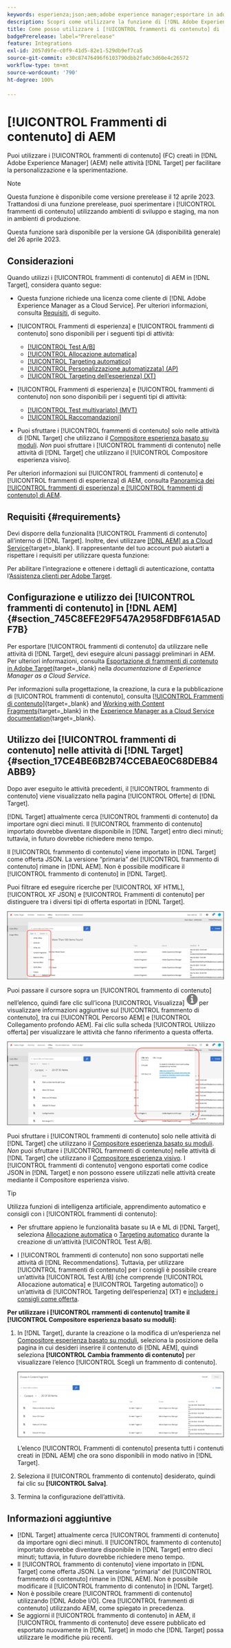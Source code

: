```yaml
---
keywords: esperienza;json;aem;adobe experience manager;esportare in adobe target;frammenti di contenuto;frammenti;CF;cf;headless;personalizzazione;sperimentazione
description: Scopri come utilizzare la funzione di [!DNL Adobe Experience Manager] [!UICONTROL Frammenti di contenuto] nelle attività di  [!DNL Adobe Target] .
title: Come posso utilizzare i [!UICONTROL frammenti di contenuto] di [!DNL Adobe Experience Manager] (AEM)?
badgePrerelease: label="Prerelease"
feature: Integrations
exl-id: 2057d9fe-c0f9-41d5-82e1-529db9ef7ca5
source-git-commit: e30c87476496f6103790dbb2fa0c3d60e4c26572
workflow-type: tm+mt
source-wordcount: '790'
ht-degree: 100%

---
```


# [!UICONTROL Frammenti di contenuto] di AEM

Puoi utilizzare i [!UICONTROL frammenti di contenuto] (FC) creati in [!DNL Adobe Experience Manager] (AEM) nelle attività [!DNL Target] per facilitare la personalizzazione e la sperimentazione.

>[!NOTE]
>
>Questa funzione è disponibile come versione prerelease il 12 aprile 2023. Trattandosi di una funzione prerelease, puoi sperimentare i [!UICONTROL frammenti di contenuto] utilizzando ambienti di sviluppo e staging, ma non in ambienti di produzione.
>
>Questa funzione sarà disponibile per la versione GA (disponibilità generale) del 26 aprile 2023.

## Considerazioni

Quando utilizzi i [!UICONTROL frammenti di contenuto] di AEM in [!DNL Target], considera quanto segue:

* Questa funzione richiede una licenza come cliente di [!DNL Adobe Experience Manager as a Cloud Service]. Per ulteriori informazioni, consulta [Requisiti](#section_AE6F0971E1574B3AA324003599B96E5A), di seguito.
* [!UICONTROL Frammenti di esperienza] e [!UICONTROL frammenti di contenuto] sono disponibili per i seguenti tipi di attività:

   * [[!UICONTROL Test A/B]](/help/main/c-activities/t-test-ab/test-ab.md)
   * [[!UICONTROL Allocazione automatica]](/help/main/c-activities/automated-traffic-allocation/automated-traffic-allocation.md)
   * [[!UICONTROL Targeting automatico]](/help/main/c-activities/auto-target/auto-target-to-optimize.md)
   * [[!UICONTROL Personalizzazione automatizzata] (AP)](/help/main/c-activities/t-automated-personalization/automated-personalization.md)
   * [[!UICONTROL Targeting dell’esperienza] (XT)](/help/main/c-activities/t-experience-target/experience-target.md)

* [!UICONTROL Frammenti di esperienza] e [!UICONTROL frammenti di contenuto] non sono disponibili per i seguenti tipi di attività:

   * [[!UICONTROL Test multivariato] (MVT)](/help/main/c-activities/c-multivariate-testing/multivariate-testing.md)
   * [[!UICONTROL Raccomandazioni]](/help/main/c-recommendations/recommendations.md)

* Puoi sfruttare i [!UICONTROL frammenti di contenuto] solo nelle attività di [!DNL Target] che utilizzano il [Compositore esperienza basato su moduli](/help/main/c-experiences/form-experience-composer.md). *Non* puoi sfruttare i [!UICONTROL frammenti di contenuto] nelle attività di [!DNL Target] che utilizzano il [!UICONTROL Compositore esperienza visivo].

Per ulteriori informazioni sui [!UICONTROL frammenti di contenuto] e [!UICONTROL frammenti di esperienza] di AEM, consulta [Panoramica dei [!UICONTROL frammenti di esperienza] e [!UICONTROL frammenti di contenuto] di AEM](/help/main/c-integrating-target-with-mac/aem/aem-experience-and-content-fragments.md).

## Requisiti {#requirements}

Devi disporre della funzionalità [!UICONTROL Frammenti di contenuto] all’interno di [!DNL Target]. Inoltre, devi utilizzare [[!DNL AEM] as a Cloud Service](https://experienceleague.corp.adobe.com/docs/experience-manager-cloud-service.html?lang=it){target=_blank}. Il rappresentante del tuo account può aiutarti a rispettare i requisiti per utilizzare questa funzione:

Per abilitare l’integrazione e ottenere i dettagli di autenticazione, contatta l’[Assistenza clienti per Adobe Target](/help/main/cmp-resources-and-contact-information.md#reference_ACA3391A00EF467B87930A450050077C).

## Configurazione e utilizzo dei [!UICONTROL frammenti di contenuto] in [!DNL AEM] {#section_745C8EFE29F547A2958FDBF61A5ADF7B}

Per esportare [!UICONTROL frammenti di contenuto] da utilizzare nelle attività di [!DNL Target], devi eseguire alcuni passaggi preliminari in AEM. Per ulteriori informazioni, consulta [Esportazione di frammenti di contenuto in Adobe Target](https://experienceleague.adobe.com/docs/experience-manager-cloud-service/content/sites/integrations/content-fragments-target.html?lang=it){target=_blank} nella *documentazione di Experience Manager as a Cloud Service*.

Per informazioni sulla progettazione, la creazione, la cura e la pubblicazione di [!UICONTROL frammenti di contenuto], consulta [[!UICONTROL Frammenti di contenuto]](https://experienceleague.adobe.com/docs/experience-manager-cloud-service/content/sites/authoring/fundamentals/content-fragments.html?lang=it){target=_blank} and [Working with Content Fragments](https://experienceleague.adobe.com/docs/experience-manager-cloud-service/content/sites/administering/content-fragments/content-fragments.html?lang=it){target=_blank} in the [Experience Manager as a Cloud Service documentation](https://experienceleague.adobe.com/docs/experience-manager-cloud-service/content/home.html?lang=it){target=_blank}.

## Utilizzo dei [!UICONTROL frammenti di contenuto] nelle attività di [!DNL Target] {#section_17CE4BE6B2B74CCEBAE0C68DEB84ABB9}

Dopo aver eseguito le attività precedenti, il [!UICONTROL frammento di contenuto] viene visualizzato nella pagina [!UICONTROL Offerte] di [!DNL Target].

[!DNL Target] attualmente cerca [!UICONTROL frammenti di contenuto] da importare ogni dieci minuti. Il [!UICONTROL frammento di contenuto] importato dovrebbe diventare disponibile in [!DNL Target] entro dieci minuti; tuttavia, in futuro dovrebbe richiedere meno tempo.

Il [!UICONTROL frammento di contenuto] viene importato in [!DNL Target] come offerta JSON. La versione “primaria” del [!UICONTROL frammento di contenuto] rimane in [!DNL AEM]. Non è possibile modificare il [!UICONTROL frammento di contenuto] in [!DNL Target].

Puoi filtrare ed eseguire ricerche per [!UICONTROL XF HTML], [!UICONTROL XF JSON] e [!UICONTROL Frammenti di contenuto] per distinguere tra i diversi tipi di offerta esportati in [!DNL Target].

![Filtrare per tipi di frammento di contenuto: HTML o JSON nell’interfaccia di Target](/help/main/c-integrating-target-with-mac/aem/assets/fragment-types.png)

Puoi passare il cursore sopra un [!UICONTROL frammento di contenuto] nell’elenco, quindi fare clic sull’icona [!UICONTROL Visualizza] ![Icona Info](/help/main/c-integrating-target-with-mac/aem/assets/icon-info.png) per visualizzare informazioni aggiuntive sul [!UICONTROL frammento di contenuto], tra cui [!UICONTROL Percorso AEM] e [!UICONTROL Collegamento profondo AEM]. Fai clic sulla scheda [!UICONTROL Utilizzo offerta] per visualizzare le attività che fanno riferimento a questa offerta.

![Finestra a comparsa con informazioni sul frammento di contenuto](/help/main/c-integrating-target-with-mac/aem/assets/cf-info-popup.png)

Puoi sfruttare i [!UICONTROL frammenti di contenuto] solo nelle attività di [!DNL Target] che utilizzano il [Compositore esperienza basato su moduli](/help/main/c-experiences/form-experience-composer.md). *Non* puoi sfruttare i [!UICONTROL frammenti di contenuto] nelle attività di [!DNL Target] che utilizzano il [Compositore esperienza visivo](/help/main/c-experiences/c-visual-experience-composer/visual-experience-composer.md). I [!UICONTROL frammenti di contenuto] vengono esportati come codice JSON in [!DNL Target] e non possono essere utilizzati nelle attività create mediante il Compositore esperienza visivo.

>[!TIP]
>
>Utilizza funzioni di intelligenza artificiale, apprendimento automatico e consigli con i [!UICONTROL frammenti di contenuto]:
>
>* Per sfruttare appieno le funzionalità basate su IA e ML di [!DNL Target], seleziona [Allocazione automatica](/help/main/c-activities/automated-traffic-allocation/automated-traffic-allocation.md#concept_A1407678796B4C569E94CBA8A9F7F5D4) o [Targeting automatico](/help/main/c-activities/auto-target/auto-target-to-optimize.md) durante la creazione di un’attività [!UICONTROL Test A/B].
>
>* I [!UICONTROL frammenti di contenuto] non sono supportati nelle attività di [!DNL Recommendations]. Tuttavia, per utilizzare [!UICONTROL frammenti di contenuto] per i consigli è possibile creare un’attività [!UICONTROL Test A/B] (che comprende [!UICONTROL Allocazione automatica] e [!UICONTROL Targeting automatico]) o un’attività di [!UICONTROL Targeting dell’esperienza] (XT) e [includere i consigli come offerta](/help/main/c-recommendations/recommendations-as-an-offer.md).


**Per utilizzare i [!UICONTROL rrammenti di contenuto] tramite il [!UICONTROL Compositore esperienza basato su moduli]:**

1. In [!DNL Target], durante la creazione o la modifica di un’esperienza nel [Compositore esperienza basato su moduli](/help/main/c-experiences/form-experience-composer.md#task_FAC842A6535045B68B4C1AD3E657E56E), seleziona la posizione della pagina in cui desideri inserire il contenuto di [!DNL AEM], quindi seleziona **[!UICONTROL Cambia frammento di contenuto]** per visualizzare l’elenco [!UICONTROL Scegli un frammento di contenuto].

   ![content_fragment_list image](/help/main/c-integrating-target-with-mac/aem/assets/choose-content-fragment.png)

   L’elenco [!UICONTROL Frammenti di contenuto] presenta tutti i contenuti creati in [!DNL AEM] che ora sono disponibili in modo nativo in [!DNL Target].

1. Seleziona il [!UICONTROL frammento di contenuto] desiderato, quindi fai clic su **[!UICONTROL Salva]**.
1. Termina la configurazione dell’attività.

## Informazioni aggiuntive

* [!DNL Target] attualmente cerca [!UICONTROL frammenti di contenuto] da importare ogni dieci minuti. Il [!UICONTROL frammento di contenuto] importato dovrebbe diventare disponibile in [!DNL Target] entro dieci minuti; tuttavia, in futuro dovrebbe richiedere meno tempo.
* Il [!UICONTROL frammento di contenuto] viene importato in [!DNL Target] come offerta JSON. La versione “primaria” del [!UICONTROL frammento di contenuto] rimane in [!DNL AEM]. Non è possibile modificare il [!UICONTROL frammento di contenuto] in [!DNL Target].
* Non è possibile creare [!UICONTROL frammenti di contenuto] utilizzando [!DNL Adobe I/O]. Crea [!UICONTROL frammenti di contenuto] utilizzando AEM, come spiegato in precedenza.
* Se aggiorni il [!UICONTROL frammento di contenuto] in AEM, il [!UICONTROL frammento di contenuto] deve essere pubblicato ed esportato nuovamente in [!DNL Target] in modo che [!DNL Target] possa utilizzare le modifiche più recenti.
